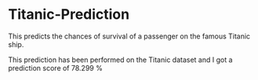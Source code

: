 # Titanic-Prediction
This predicts the chances of survival of a passenger on the famous Titanic ship.

This prediction has been performed on the Titanic dataset and I got a prediction score of 78.299 %

